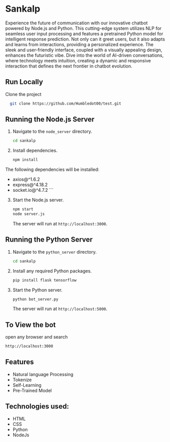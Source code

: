 
# Sankalp

Experience the future of communication with our innovative chatbot powered by Node.js and Python. This cutting-edge system utilizes NLP for seamless user input processing and features a pretrained Python model for intelligent response prediction. Not only can it greet users, but it also adapts and learns from interactions, providing a personalized experience. The sleek and user-friendly interface, coupled with a visually appealing design, enhances the futuristic vibe. Dive into the world of AI-driven conversations, where technology meets intuition, creating a dynamic and responsive interaction that defines the next frontier in chatbot evolution.


## Run Locally

Clone the project

```bash
  git clone https://github.com/Humbledot00/test.git
```

## Running the Node.js Server

1. Navigate to the `node_server` directory.

    ```bash
    cd sankalp
    ```

2. Install dependencies.

    ```bash
    npm install

The following dependencies will be installed:

   - axios@^1.6.2
   - express@^4.18.2
   - socket.io@^4.7.2
    ```

3. Start the Node.js server.

    ```bash
    npm start
	node server.js
    ```

   The server will run at `http://localhost:3000`.



## Running the Python Server

1. Navigate to the `python_server` directory.

    ```bash
    cd sankalp
    ```

2. Install any required Python packages.

    ```bash
    pip install flask tensorflow 
    ```

3. Start the Python server.

    ```bash
    python bot_server.py
    ```

   The server will run at `http://localhost:5000`.

## To View the bot

open any browser and search
```bash
http://localhost:3000
```
## Features


* Natural language Processing
* Tokenize
* Self-Learning
* Pre-Trained Model

## Technologies used: 
* HTML
* CSS
* Python
* NodeJs
